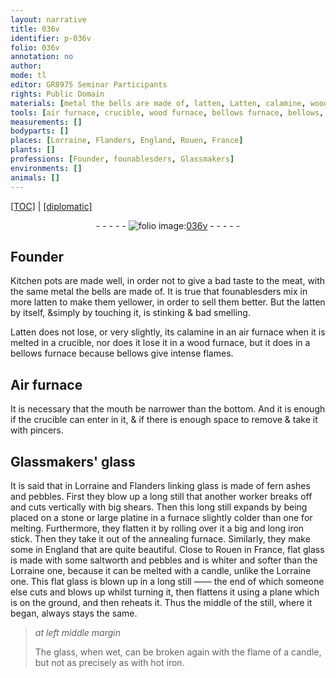 ```yaml
---
layout: narrative
title: 036v
identifier: p-036v
folio: 036v
annotation: no
author:
mode: tl
editor: GR8975 Seminar Participants
rights: Public Domain
materials: [metal the bells are made of, latten, Latten, calamine, wood, linking glass, fern ashes, pebbles, saltworth, glass]
tools: [air furnace, crucible, wood furnace, bellows furnace, bellows, Air furnace, pincers]
measurements: []
bodyparts: []
places: [Lorraine, Flanders, England, Rouen, France]
plants: []
professions: [Founder, founablesders, Glassmakers]
environments: []
animals: []
---
```


<p><a href="{{ site.baseurl }}/translation/" target="_blank">[TOC]</a> | <a href="{{ site.baseurl }}/texts/p-036v_tc/">[diplomatic]</a></p><div class="folio" align="center">- - - - - <a href="http://gallica.bnf.fr/ark:/12148/btv1b10500001g/f78.image" target="_blank"><img src="https://cu-mkp.github.io/2017-workshop-edition/assets/photo-icon.png" alt="folio image: " style="display:inline-block; margin-bottom:-3px;"/>036v</a> - - - - - </div>  
  

## <span class="pro">Founder</span>

 
Kitchen pots are made well, in order not to give a <span class="sn">bad taste to the meat</span>, with the same <span class="m">metal the bells are made of</span>. It is true that <span class="pro">foun<span class="del">ables</span><span class="add">ders</span></span> mix in more <span class="m">latten</span> to make them yellower, in order to sell them better. But the <span class="m">latten</span> by itself, &simply by touching it, is <span class="sn">stinking</span> & <span class="sn">bad smelling</span>.
 
<span class="m">Latten</span> does not lose, or very slightly, its <span class="m">calamine</span> in an <span class="tl">air furnace</span> when it is melted in a <span class="tl">crucible</span>, nor does it lose it in a <span class="tl"><span class="m">wood</span> furnace</span>, but it does in a <span class="tl">bellows furnace</span> because <span class="tl">bellows</span> give intense flames.
 
 
  

## <span class="tl">Air furnace</span>

 
It is necessary that the mouth be narrower than the bottom. And it is enough if the <span class="tl">crucible</span> can enter in it, & if there is enough space to remove & take it with <span class="tl">pincers</span>.
 
 
  

## <span class="pro">Glassmakers</span>' glass

 
It is said that in <span class="pl">Lorraine</span> and <span class="pl">Flanders</span> <span class="m">linking glass</span> is made of <span class="m">fern ashes</span> and <span class="m">pebbles</span>. First they blow up a long still that another worker breaks off and cuts vertically with big shears. Then this long still expands by being placed on a stone or large platine in a furnace slightly colder than one for melting. Furthermore, they flatten it by rolling <span class="sup">over</span> it a big and long iron stick. Then they take it out of the annealing furnace. Similarly, they make some in <span class="pl">England</span> that are quite beautiful. Close to <span class="pl">Rouen</span> in <span class="pl">France</span>, flat glass is made with some <span class="m">saltworth</span> and <span class="m">pebbles</span> and is whiter and softer than the <span class="pl">Lorraine</span> one, because it can be melted with a candle, unlike the <span class="pl">Lorraine</span> one. This flat <span class="m">glass</span> is blown up in a long still —— the end of which someone else cuts and blows up whilst turning it, then flattens it using a plane which is on the ground, and then reheats it. Thus the middle of the still, where it began, always stays the same.
 
> *at left middle margin*
> 
> 
> The <span class="m">glass</span>, when wet, can be broken again with the flame of a candle, but not as precisely as with hot iron.
 
